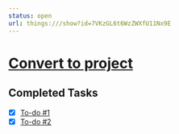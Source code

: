 ```yaml
---
status: open
url: things:///show?id=7VKzGL6t6WzZWXfU11Nx9E
---
```


# [Convert to project](things:///show?id=7VKzGL6t6WzZWXfU11Nx9E)

## Completed Tasks

- [x] [To-do #1](things:///show?id=EYwEHEu4NChjPzeaMZUDWZ)
- [x] [To-do #2](things:///show?id=7Ud4hVoAYDpNQEwyyPwgFT)